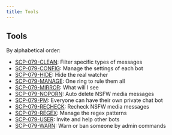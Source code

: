 ```yaml
---
title: Tools
---
```


## Tools

By alphabetical order:

- [SCP-079-CLEAN](/clean/): 
Filter specific types of messages
- [SCP-079-CONFIG](/config/): 
Manage the settings of each bot
- [SCP-079-HIDE](/hide/): 
Hide the real watcher
- [SCP-079-MANAGE](/manage/): 
One ring to rule them all
- [SCP-079-MIRROR](/mirror/):
What will I see
- [SCP-079-NOPORN](/noporn/): 
Auto delete NSFW media messages
- [SCP-079-PM](/pm/): 
Everyone can have their own private chat bot
- [SCP-079-RECHECK](/recheck/): 
Recheck NSFW media messages
- [SCP-079-REGEX](/regex/): 
Manage the regex patterns
- [SCP-079-USER](/user/): 
Invite and help other bots
- [SCP-079-WARN](/warn/): 
Warn or ban someone by admin commands

<audio src="/audio/page/tools.ogg" autoplay></audio>
<audio id="dooropen079" src="/audio/door/dooropen079.ogg"/>
